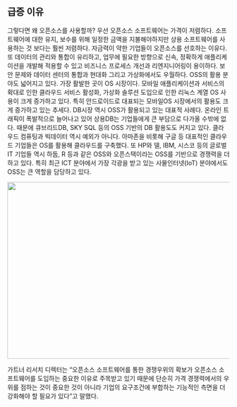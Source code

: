 ## 급증 이유

그렇다면 왜 오픈소스를 사용할까? 우선 오픈소스 소프트웨어는 가격이 저렴하다. 소프트웨어에 대한 유지, 보수를 위해 일정한 금액을 지불해야하지만 상용 소프트웨어를 사용하는 것 보다는 훨씬 저렴하다. 자금력이 약한 기업들이 오픈소스를 선호하는 이유다. 또 데이터의 관리와 통합이 유리하고, 업무에 필요한 방향으로 신속, 정확하게 애플리케이션을 개발해 적용할 수 있고 비즈니스 프로세스 개선과 리엔지니어링이 용이하다. 보안 문제와 데이터 센터의 통합과 현대화 그리고 가상화에서도 우월하다. OSS의 활용 분야도 넓어지고 있다. 가장 활발한 곳이 OS 시장이다. 모바일 애플리케이션과 서비스의 확대로 인한 클라우드 서비스 활성화, 가상화 솔루션 도입으로 인한 리눅스 계열 OS 사용이 크게 증가하고 있다. 특히 안드로이드로 대표되는 모바일OS 시장에서의 활용도 크게 증가하고 있는 추세다. DB시장 역시 OSS가 활용되고 있는 대표적 사례다. 온라인 트래픽이 폭발적으로 늘어나고 있어 상용DB는 기업들에게 큰 부담으로 다가올 수밖에 없다. 때문에 큐브리드DB, SKY SQL 등의 OSS 기반의 DB 활용도도 커지고 있다. 클라우드 컴퓨팅과 빅데이터 역시 예외가 아니다. 아마존을 비롯해 구글 등 대표적인 클라우드 기업들은 OS를 활용해 클라우드를 구축했다. 또 HP와 델, IBM, 시스코 등의 글로벌 IT 기업들 역시 하둡, R 등과 같은 OSS와 오픈스택이라는 OSS를 기반으로 경쟁력을 더하고 있다. 특히 최근 ICT 분야에서 가장 각광을 받고 있는 사물인터넷(IoT) 분야에서도 OSS는 큰 역할을 담당하고 있다.

<p align="center">
<img src = "http://dl.dropbox.com/s/zo1kdlk0a14mg6m/open-source-choose.png" width="550" height="400">
<p/>

가트너 리서치 디렉터는 “오픈소스 소프트웨어를 통한 경쟁우위의 확보가 오픈소스 소프트웨어를 도입하는 중요한 이유로 주목받고 있기 때문에 단순히 가격 경쟁력에서의 우위를 점하는 것이 중요한 것이 아니라 기업의 요구조건에 부합하는 기능적인 측면을 더 강화해야 할 필요가 있다”고 말했다.

